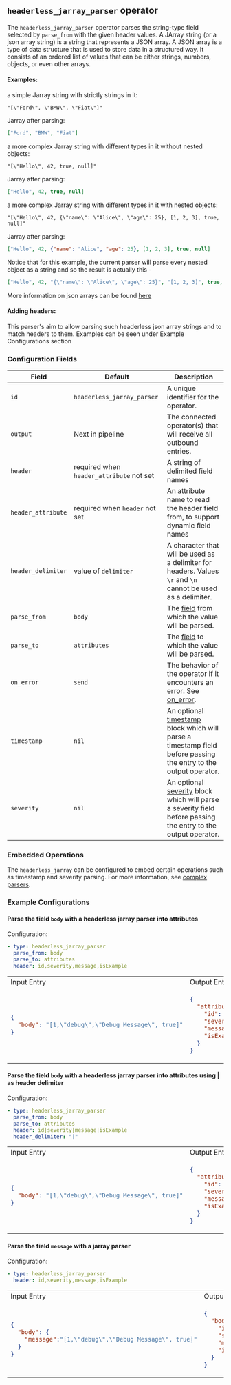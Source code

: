 ## `headerless_jarray_parser` operator

The `headerless_jarray_parser` operator parses the string-type field selected by `parse_from` with the given header values.
A JArray string (or a json array string) is a string that represents a JSON array. A JSON array is a type of data structure that is used to store data in a structured way. It consists of an ordered list of values that can be either strings, numbers, objects, or even other arrays.
#### Examples:
a simple Jarray string with strictly strings in it:
```
"[\"Ford\", \"BMW\", \"Fiat\"]"
```

Jarray after parsing:
```json
["Ford", "BMW", "Fiat"]
```

a more complex Jarray string with different types in it without nested objects:
```
"[\"Hello\", 42, true, null]"
```

Jarray after parsing:
```json
["Hello", 42, true, null]
```

a more complex Jarray string with different types in it with nested objects:
```
"[\"Hello\", 42, {\"name\": \"Alice\", \"age\": 25}, [1, 2, 3], true, null]"
```

Jarray after parsing:
```json
["Hello", 42, {"name": "Alice", "age": 25}, [1, 2, 3], true, null]
```

Notice that for this example, the current parser will parse every nested object as a string and so the result is actually this - 
```json
["Hello", 42, "{\"name\": \"Alice\", \"age\": 25}", "[1, 2, 3]", true, null]
```

More information on json arrays can be found [here](https://json-schema.org/understanding-json-schema/reference/array)

#### Adding headers:
This parser's aim to allow parsing such headerless json array strings and to match headers to them. Examples can be seen under Example Configurations section


### Configuration Fields

| Field              | Default                                  | Description                                                                                                                                       |
|--------------------|------------------------------------------|---------------------------------------------------------------------------------------------------------------------------------------------------|
| `id`               | `headerless_jarray_parser`                             | A unique identifier for the operator.                                                                                                             |
| `output`           | Next in pipeline                         | The connected operator(s) that will receive all outbound entries.                                                                                 |
| `header`           | required when `header_attribute` not set | A string of delimited field names                                                                                                                 |
| `header_attribute` | required when `header` not set           | An attribute name to read the header field from, to support dynamic field names                                                                   |
| `header_delimiter` | value of `delimiter`                     | A character that will be used as a delimiter for headers. Values `\r` and `\n` cannot be used as a delimiter.                                       |
| `parse_from`       | `body`                                   | The [field](../types/field.md) from which the value will be parsed.                                                                               |
| `parse_to`         | `attributes`                             | The [field](../types/field.md) to which the value will be parsed.                                                                                 |
| `on_error`         | `send`                                   | The behavior of the operator if it encounters an error. See [on_error](../types/on_error.md).                                                     |
| `timestamp`        | `nil`                                    | An optional [timestamp](../types/timestamp.md) block which will parse a timestamp field before passing the entry to the output operator.          |
| `severity`         | `nil`                                    | An optional [severity](../types/severity.md) block which will parse a severity field before passing the entry to the output operator.             |

### Embedded Operations

The `headerless_jarray` can be configured to embed certain operations such as timestamp and severity parsing. For more information, see [complex parsers](../types/parsers.md#complex-parsers).

### Example Configurations

#### Parse the field `body` with a headerless jarray parser into attributes

Configuration:

```yaml
- type: headerless_jarray_parser
  parse_from: body
  parse_to: attributes
  header: id,severity,message,isExample
```

<table>
<tr><td> Input Entry </td> <td> Output Entry </td></tr>
<tr>
<td>

```json
{
  "body": "[1,\"debug\",\"Debug Message\", true]"
}
```

</td>
<td>

```json
{
  "attributes": {
    "id": 1,
    "severity": "debug",
    "message": "Debug Message",
    "isExample": true
  }
}
```

</td>
</tr>
</table>

#### Parse the field `body` with a headerless jarray parser into attributes using | as header delimiter

Configuration:

```yaml
- type: headerless_jarray_parser
  parse_from: body
  parse_to: attributes
  header: id|severity|message|isExample
  header_delimiter: "|"
```

<table>
<tr><td> Input Entry </td> <td> Output Entry </td></tr>
<tr>
<td>

```json
{
  "body": "[1,\"debug\",\"Debug Message\", true]"
}
```

</td>
<td>

```json
{
  "attributes": {
    "id": 1,
    "severity": "debug",
    "message": "Debug Message",
    "isExample": true
  }
}
```

</td>
</tr>
</table>

#### Parse the field `message` with a jarray parser

Configuration:

```yaml
- type: headerless_jarray_parser
  header: id,severity,message,isExample
```

<table>
<tr><td> Input Entry </td> <td> Output Entry </td></tr>
<tr>
<td>

```json
{
  "body": {
    "message":"[1,\"debug\",\"Debug Message\", true]"
  }
}
```

</td>
<td>

```json
{
  "body": {
    "id": 1,
    "severity": "debug",
    "message": "Debug Message",
    "isExample": true
  }
}
```

</td>
</tr>
</table>